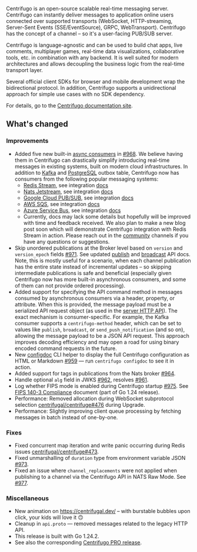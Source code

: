 Centrifugo is an open-source scalable real-time messaging server. Centrifugo can instantly deliver messages to application online users connected over supported transports (WebSocket, HTTP-streaming, Server-Sent Events (SSE/EventSource), GRPC, WebTransport). Centrifugo has the concept of a channel – so it's a user-facing PUB/SUB server.

Centrifugo is language-agnostic and can be used to build chat apps, live comments, multiplayer games, real-time data visualizations, collaborative tools, etc. in combination with any backend. It is well suited for modern architectures and allows decoupling the business logic from the real-time transport layer.

Several official client SDKs for browser and mobile development wrap the bidirectional protocol. In addition, Centrifugo supports a unidirectional approach for simple use cases with no SDK dependency.

For details, go to the [Centrifugo documentation site](https://centrifugal.dev).

## What's changed

### Improvements

* Added five new built-in [async consumers](https://centrifugal.dev/docs/server/consumers) in [#968](https://github.com/centrifugal/centrifugo/pull/968). We believe having them in Centrifugo can drastically simplify introducing real-time messages in existing systems, built on modern cloud infrastructures. In addition to [Kafka](https://centrifugal.dev/docs/server/consumers#kafka-consumer) and [PostgreSQL](https://centrifugal.dev/docs/server/consumers#postgresql-outbox-consumer) outbox table, Centrifugo now has consumers from the following popular messaging systems:
  * [Redis Stream](https://redis.io/docs/latest/develop/data-types/streams/), see integration [docs](https://centrifugal.dev/docs/server/consumers#redis-stream)
  * [Nats Jetstream](https://docs.nats.io/nats-concepts/jetstream), see integration [docs](https://centrifugal.dev/docs/server/consumers#nats-jetstream)
  * [Google Cloud PUB/SUB](https://cloud.google.com/pubsub/docs/pubsub-basics), see integration [docs](https://centrifugal.dev/docs/server/consumers#nats-jetstream)
  * [AWS SQS](https://aws.amazon.com/sqs/), see integration [docs](https://centrifugal.dev/docs/server/consumers#aws-sqs)
  * [Azure Service Bus](https://learn.microsoft.com/en-us/azure/service-bus-messaging/service-bus-messaging-overview), see integration [docs](https://centrifugal.dev/docs/server/consumers#azure-service-bus)
  * Currently, docs may lack some details but hopefully will be improved with time and feedback received. We also plan to make a new blog post soon which will demonstrate Centrifugo integration with Redis Stream in action. Please reach out in the [community](https://centrifugal.dev/docs/getting-started/community) channels if you have any questions or suggestions.
* Skip unordered publications at the Broker level based on `version` and `version_epoch` fields [#971](https://github.com/centrifugal/centrifugo/pull/971). See updated [publish](https://centrifugal.dev/docs/server/server_api#publish) and [broadcast](https://centrifugal.dev/docs/server/server_api#broadcast) API docs. Note, this is mostly useful for a scenario, when each channel publication has the entire state instead of incremental updates – so skipping intermediate publications is safe and beneficial (especially given Centrifugo now has more built-in asynchronous consumers, and some of them can not provide ordered processing).
* Added support for specifying the API command method in messages consumed by asynchronous consumers via a header, property, or attribute. When this is provided, the message payload must be a serialized API request object (as used in the [server HTTP API](https://centrifugal.dev/docs/server/server_api)). The exact mechanism is consumer-specific. For example, the Kafka consumer supports a `centrifugo-method` header, which can be set to values like `publish`, `broadcast`, or `send_push_notification` (and so on), allowing the message payload to be a JSON API request. This approach improves decoding efficiency and may open a road for using binary encoded command requests in the future.
* New [configdoc](https://centrifugal.dev/docs/server/console_commands#configdoc) CLI helper to display the full Centrifugo configuration as HTML or Markdown [#959](https://github.com/centrifugal/centrifugo/pull/959) — run `centrifugo configdoc` to see it in action.
* Added support for tags in publications from the Nats broker [#964](https://github.com/centrifugal/centrifugo/pull/964).
* Handle optional `alg` field in JWKS [#962](https://github.com/centrifugal/centrifugo/pull/962), resolves [#961](https://github.com/centrifugal/centrifugo/issues/961).
* Log whether FIPS mode is enabled during Centrifugo startup [#975](https://github.com/centrifugal/centrifugo/pull/975). See [FIPS 140-3 Compliance](https://go.dev/doc/security/fips140) document (part of Go 1.24 release).
* Performance: Removed allocation during WebSocket subprotocol selection [centrifugal/centrifuge#476](https://github.com/centrifugal/centrifuge/pull/476) during Upgrade.
* Performance: Slightly improving client queue processing by fetching messages in batch instead of one-by-one.

### Fixes

* Fixed concurrent map iteration and write panic occurring during Redis issues [centrifugal/centrifuge#473](https://github.com/centrifugal/centrifuge/pull/473).
* Fixed unmarshalling of `duration` type from environment variable JSON [#973](https://github.com/centrifugal/centrifugo/pull/973).
* Fixed an issue where `channel_replacements` were not applied when publishing to a channel via the Centrifugo API in NATS Raw Mode. See [#977](https://github.com/centrifugal/centrifugo/issues/977).

### Miscellaneous

* New animation on https://centrifugal.dev/ – with burstable bubbles upon click, your kids will love it 🙃
* Cleanup in `api.proto` — removed messages related to the legacy HTTP API.
* This release is built with Go 1.24.2.
* See also the corresponding [Centrifugo PRO release](https://github.com/centrifugal/centrifugo-pro/releases/tag/v6.2.0).
